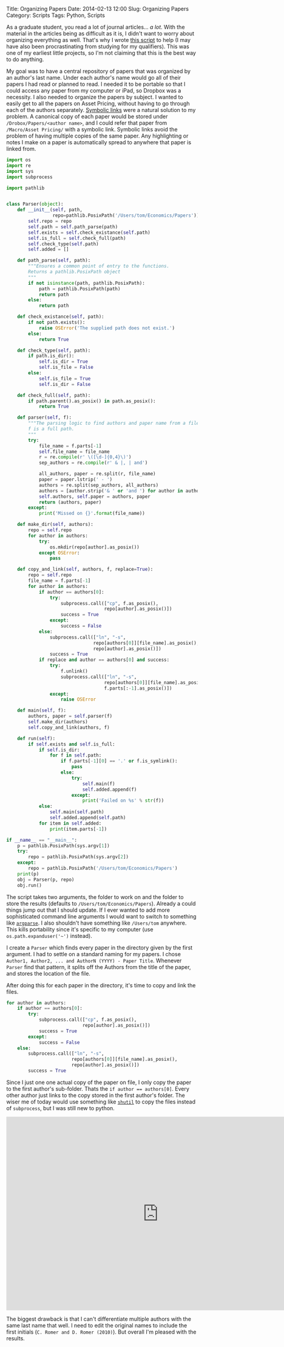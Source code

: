 Title: Organizing Papers
Date: 2014-02-13 12:00
Slug: Organizing Papers
Category: Scripts
Tags: Python, Scripts

As a graduate student, you read a lot of journal articles... *a lot*.
With the material in the articles being as difficult as it is, I didn't want to worry about organizing everything as well.
That's why I wrote [this script](https://gist.github.com/TomAugspurger/8976751) to help (I may have also been procrastinating from studying for my qualifiers). This was one of my earliest little projects, so I'm not claiming that this is the best way to do anything.

My goal was to have a central repository of papers that was organized by an author's last name. Under each author's name would go all of their papers I had read or planned to read.
I needed it to be portable so that I could access any paper from my computer or iPad, so Dropbox was a necessity. I also needed to organize the papers by subject. I wanted to easily get to all the papers on Asset Pricing, without having to go through each of the authors separately.
[Symbolic links](http://en.wikipedia.org/wiki/Symbolic_link) were a natural solution to my problem.
A canonical copy of each paper would be stored under `/Drobox/Papers/<author name>`, and I could refer that paper from `/Macro/Asset Pricing/` with a symbolic link. Symbolic links avoid the problem of having multiple copies of the same paper. Any highlighting or notes I make on a paper is automatically spread to anywhere that paper is linked from.

```python
import os
import re
import sys
import subprocess

import pathlib


class Parser(object):
    def __init__(self, path,
                 repo=pathlib.PosixPath('/Users/tom/Economics/Papers')):
        self.repo = repo
        self.path = self.path_parse(path)
        self.exists = self.check_existance(self.path)
        self.is_full = self.check_full(path)
        self.check_type(self.path)
        self.added = []

    def path_parse(self, path):
        """Ensures a common point of entry to the functions.
        Returns a pathlib.PosixPath object
        """
        if not isinstance(path, pathlib.PosixPath):
            path = pathlib.PosixPath(path)
            return path
        else:
            return path

    def check_existance(self, path):
        if not path.exists():
            raise OSError('The supplied path does not exist.')
        else:
            return True

    def check_type(self, path):
        if path.is_dir():
            self.is_dir = True
            self.is_file = False
        else:
            self.is_file = True
            self.is_dir = False

    def check_full(self, path):
        if path.parent().as_posix() in path.as_posix():
            return True

    def parser(self, f):
        """The parsing logic to find authors and paper name from a file.
        f is a full path.
        """
        try:
            file_name = f.parts[-1]
            self.file_name = file_name
            r = re.compile(r' \([\d-]{0,4}\)')
            sep_authors = re.compile(r' & |, | and')

            all_authors, paper = re.split(r, file_name)
            paper = paper.lstrip(' - ')
            authors = re.split(sep_authors, all_authors)
            authors = [author.strip('& ' or 'and ') for author in authors]
            self.authors, self.paper = authors, paper
            return (authors, paper)
        except:
            print('Missed on {}'.format(file_name))

    def make_dir(self, authors):
        repo = self.repo
        for author in authors:
            try:
                os.mkdir(repo[author].as_posix())
            except OSError:
                pass

    def copy_and_link(self, authors, f, replace=True):
        repo = self.repo
        file_name = f.parts[-1]
        for author in authors:
            if author == authors[0]:
                try:
                    subprocess.call(["cp", f.as_posix(),
                                    repo[author].as_posix()])
                    success = True
                except:
                    success = False
            else:
                subprocess.call(["ln", "-s",
                                repo[authors[0]][file_name].as_posix(),
                                repo[author].as_posix()])
                success = True
            if replace and author == authors[0] and success:
                try:
                    f.unlink()
                    subprocess.call(["ln", "-s",
                                    repo[authors[0]][file_name].as_posix(),
                                    f.parts[:-1].as_posix()])
                except:
                    raise OSError

    def main(self, f):
        authors, paper = self.parser(f)
        self.make_dir(authors)
        self.copy_and_link(authors, f)

    def run(self):
        if self.exists and self.is_full:
            if self.is_dir:
                for f in self.path:
                    if f.parts[-1][0] == '.' or f.is_symlink():
                        pass
                    else:
                        try:
                            self.main(f)
                            self.added.append(f)
                        except:
                            print('Failed on %s' % str(f))
            else:
                self.main(self.path)
                self.added.append(self.path)
            for item in self.added:
                print(item.parts[-1])

if __name__ == "__main__":
    p = pathlib.PosixPath(sys.argv[1])
    try:
        repo = pathlib.PosixPath(sys.argv[2])
    except:
        repo = pathlib.PosixPath('/Users/tom/Economics/Papers')
    print(p)
    obj = Parser(p, repo)
    obj.run()

```

The script takes two arguments, the folder to work on and the folder to store the results (defaults to `/Users/tom/Economics/Papers`). Already a could things jump out that I should update. If I ever wanted to add more sophisticated command line arguments I would want to switch to something like [`argparse`](http://docs.python.org/dev/library/argparse.html). I also shouldn't have something like `/Users/tom` anywhere. This kills portability since it's specific to my computer (use `os.path.expanduser('~')` instead).

I create a `Parser` which finds every paper in the directory given by the first argument. I had to settle on a standard naming for my papers. I chose `Author1, Author2, ... and AuthorN (YYYY) - Paper Title`. Whenever `Parser` find that pattern, it splits off the Authors from the title of the paper, and stores the location of the file.

After doing this for each paper in the directory, it's time to copy and link the files.

```python
for author in authors:
    if author == authors[0]:
        try:
            subprocess.call(["cp", f.as_posix(),
                            repo[author].as_posix()])
            success = True
        except:
            success = False
    else:
        subprocess.call(["ln", "-s",
                        repo[authors[0]][file_name].as_posix(),
                        repo[author].as_posix()])
        success = True
```

Since I just one one actual copy of the paper on file, I only copy the paper to the first author's sub-folder. Thats the `if author == authors[0]`. Every other author just links to the copy stored in the first author's folder. The wiser me of today would use something like [`shutil`](http://docs.python.org/2/library/shutil.html) to copy the files instead of `subprocess`, but I was still new to python.

<iframe src="https://www.flickr.com/photos/81581328@N02/12501636805/player/3eb021f38a" height="509" width="800"  frameborder="0" allowfullscreen webkitallowfullscreen mozallowfullscreen oallowfullscreen msallowfullscreen></iframe>

The biggest drawback is that I can't differentiate multiple authors with the same last name that well. I need to edit the original names to include the first initials (`C. Romer and D. Romer (2010)`). But overall I'm pleased with the results.
